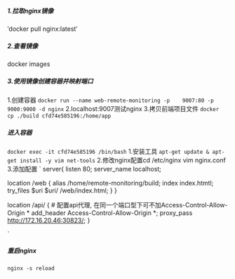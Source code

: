 ##### 1.拉取nginx镜像
‵docker pull nginx:latest‵
##### 2.查看镜像
docker images
##### 3.使用镜像创建容器并映射端口
1.创建容器
`docker run --name web-remote-monitoring -p    9007:80 -p 9000:9000 -d nginx`
2.localhost:9007测试nginx
3.拷贝前端项目文件
`docker cp ./build cfd74e585196:/home/app`
##### 进入容器
`docker exec -it cfd74e585196 /bin/bash`
1.安装工具
`apt-get update &
apt-get install -y vim net-tools`
2.修改nginx配置cd  /etc/nginx
vim nginx.conf
3.添加配置
`
server{
listen 80;
server_name localhost;

location /web {
    alias /home/remote-monitoring/build;
    index index.htmtl;
    try_files $uri $uri/ /web/index.html;
    }
}

location /api/ { # 配置api代理, 在同一个端口型下可不加Access-Control-Allow-Origin *
    add_header Access-Control-Allow-Origin *;
    proxy_pass http://172.16.20.46:30823/;
}

`
##### 重启nginx      
`nginx -s reload`